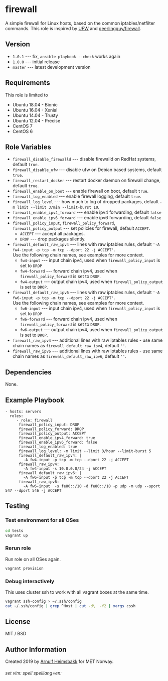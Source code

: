 firewall
=========

A simple firewall for Linux hosts, based on the common iptables/netfilter commands. This role is inspired by [UFW](https://en.wikipedia.org/wiki/Uncomplicated_Firewall "Uncomplicated Firewall") and [geerlingguy/firewall](https://github.com/geerlingguy/ansible-role-firewall).

Version
-------

* `1.0.1` --- fix, `ansible-playbook --check` works again
* `1.0.0` --- initial release
* `master` --- latest development version

Requirements
------------

This role is limited to

* Ubuntu 18.04 - Bionic
* Ubuntu 16.04 - Xenial
* Ubuntu 14.04 - Trusty
* Ubuntu 12.04 - Precise
* CentOS 7
* CentOS 6

Role Variables
--------------

* `firewall_disable_firewalld` --- disable firewalld on RedHat systems, default `true`.
* `firewall_disable_ufw` --- disable ufw on Debian based systems, default `true`.
* `firewall_restart_docker` --- restart docker daemon on firewall change, default `true`.
* `firewall_enable_on_boot` --- enable firewall on boot, default `true`.
* `firewall_log_enabled` --- enable firewall logging, default `true`.
* `firewall_log_level` --- how much to log of dropped packages, default `-m limit --limit 3/min --limit-burst 10`.
* `firewall_enable_ipv4_forward` --- enable ipv4 forwarding, default `false`
* `firewall_enable_ipv6_forward` --- enable ipv6 forwarding, default `false`
* `firewall_policy_input`, `firewall_policy_forward`, `firewall_policy_output` --- set policies for firewall, default `ACCEPT`.
  * `ACCEPT` --- accept all packages.
  * `DROP` --- drop packages silently.
* `firewall_default_raw_ipv4` --- lines with raw iptables rules, default `'-A fw4-input -p tcp -m tcp --dport 22 -j ACCEPT'`.  
    Use the following chain names, see examples for more context.
    * `fw4-input` --- input chain ipv4, used when `firewall_policy_input` is set to `DROP`
    * `fw4-forward` --- forward chain ipv4, used when `firewall_policy_forward` is set to `DROP`.
    * `fw4-output` --- output chain ipv4, used when `firewall_policy_output` is set to `DROP`.
* `firewall_default_raw_ipv6` --- lines with raw iptables rules, default `'-A fw6-input -p tcp -m tcp --dport 22 -j ACCEPT'`.  
    Use the following chain names, see examples for more context.
    * `fw6-input` --- input chain ipv4, used when `firewall_policy_input` is set to `DROP`
    * `fw6-forward` --- forward chain ipv4, used when `firewall_policy_forward` is set to `DROP`.
    * `fw6-output` --- output chain ipv4, used when `firewall_policy_output` is set to `DROP`.
* `firewall_raw_ipv4` --- additional lines with raw iptables rules - use same chain names as `firewall_default_raw_ipv4`, default `''`.
* `firewall_raw_ipv6` --- additional lines with raw iptables rules - use same chain names as `firewall_default_raw_ipv6`, default `''`.

Dependencies
------------

None.

Example Playbook
----------------

    - hosts: servers
      roles:
         - role: firewall
          firewall_policy_input: DROP
          firewall_policy_forward: DROP
          firewall_policy_output: ACCEPT
          firewall_enable_ipv4_forward: true
          firewall_enable_ipv6_forward: false
          firewall_log_enabled: true
          firewall_log_level: -m limit --limit 3/hour --limit-burst 5
          firewall_default_raw_ipv4: |
            -A fw4-input -p tcp -m tcp --dport 22 -j ACCEPT
          firewall_raw_ipv4:
            -A fw4-input -s 10.0.0.0/24 -j ACCEPT
          firewall_default_raw_ipv6: |
            -A fw6-input -p tcp -m tcp --dport 22 -j ACCEPT
          firewall_raw_ipv6:
            -A fw6-input  -s fe80::/10 -d fe80::/10 -p udp -m udp --sport 547 --dport 546 -j ACCEPT

Testing
-------

### Test environment for all OSes

```bash
cd tests
vagrant up
```

### Rerun role

Run role on all OSes again.

```bash
vagrant provision
```

### Debug interactively

This uses cluster ssh to work with all vagrant boxes at the same time.

```bash
vagrant ssh-config > ~/.ssh/config
cat ~/.ssh/config | grep ^Host | cut -d\  -f2 | xargs cssh
```

License
-------

MIT / BSD

Author Information
------------------

Created 2019 by [Arnulf Heimsbakk](mailto:arnulf.heimsbakk@met.no) for MET Norway.

###### set vim: spell spelllang=en:
